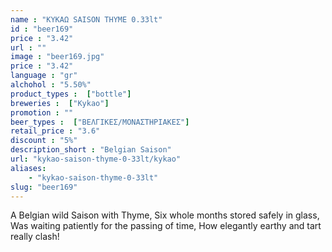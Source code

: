 ```yaml
---
name : "ΚΥΚΑΩ SAISON THYME 0.33lt"
id : "beer169"
price : "3.42"
url : ""
image : "beer169.jpg"
price : "3.42"
language : "gr"
alchohol : "5.50%"
product_types :  ["bottle"]
breweries :  ["Kykao"]
promotion : ""
beer_types :  ["ΒΕΛΓΙΚΕΣ/ΜΟΝΑΣΤΗΡΙΑΚΕΣ"]
retail_price : "3.6"
discount : "5%"
description_short : "Belgian Saison"
url: "kykao-saison-thyme-0-33lt/kykao"
aliases: 
    - "kykao-saison-thyme-0-33lt"
slug: "beer169"
---
```


A Belgian wild Saison with Thyme,
Six whole months stored safely in glass,
Was waiting patiently for the passing of time,
How elegantly earthy and tart really clash!